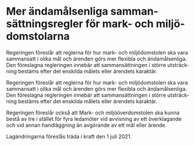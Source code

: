# Mer ändamåls­enliga samman­sättnings­regler för mark- och miljö­domstolarna

Regeringen föreslår att reglerna för hur mark- och miljö­domstolen ska vara sammansatt i olika mål och ärenden görs mer flexibla och ändamåls­enliga. Den före­slagna regle­ringen innebär att samman­sättningen i större utsträck­ning bestäms efter det enskilda målets eller ärendets karaktär.

Regeringen föreslår att reglerna för hur mark- och miljö­domstolen ska vara sammansatt i olika mål och ärenden görs mer flexibla och ändamåls­enliga. Den före­slagna regle­ringen innebär att samman­sättningen i större utsträck­ning bestäms efter det enskilda målets eller ärendets karaktär.

Regeringen föreslår också att Mark- och miljö­över­domstolen ska kunna bestå av tre i stället för fyra ledamöter vid avvisning av ett överklagande och vid annan hand­läggning än avgörande av ett mål eller ärende.

Lagändringarna föreslås träda i kraft den 1 juli 2021.
